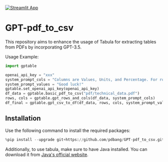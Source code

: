 ﻿[![Streamlit App](https://static.streamlit.io/badges/streamlit_badge_black_white.svg)](https://gptable.streamlit.app/)
# GPT-pdf_to_csv

This repository aims to enhance the usage of Tabula for extracting tables from PDFs by incorporating GPT-3.5.

Usage Example:
```python
import gptable

openai_api_key = "xxx"
system_prompt_cols = "Columns are Values, Units, and Percentage. For rows, be sure to keep only the row names that meet specific conditions."
system_prompt_values = "Good luck!"
gptable.set_openai_api_key(openai_api_key)
df_data = gptable.basic_pdf_to_csv("pdf/technical_data.pdf")
rows, cols = gptable.gpt_rows_and_cols(df_data, system_prompt_cols)
df_final = gptable.gpt_csv_to_df(df_data, rows, cols, system_prompt_values, rows_desc, cols_desc)
```

## Installation

Use the following command to install the required packages:

```python
%pip install --upgrade git+https://github.com/pdbang/GPT-pdf_to_csv.git
```
Additionally, to use tabula, make sure to have Java installed. You can download it from [Java's official website](https://www.java.com/en/download/).
